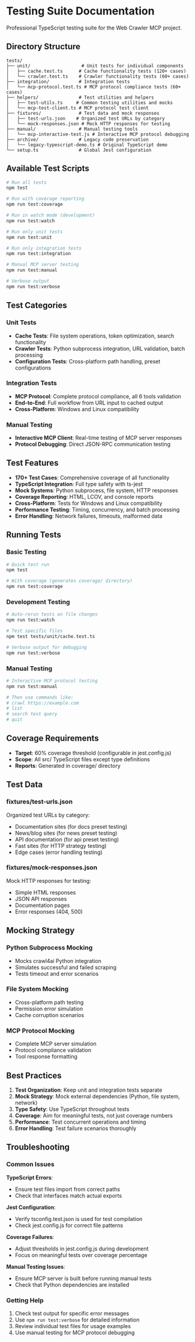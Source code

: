 # Testing Suite Documentation

Professional TypeScript testing suite for the Web Crawler MCP project.

## Directory Structure

```
tests/
├── unit/                   # Unit tests for individual components
│   ├── cache.test.ts      # Cache functionality tests (120+ cases)
│   └── crawler.test.ts    # Crawler functionality tests (60+ cases)
├── integration/           # Integration tests
│   └── mcp-protocol.test.ts # MCP protocol compliance tests (60+ cases)
├── helpers/               # Test utilities and helpers
│   ├── test-utils.ts     # Common testing utilities and mocks
│   └── mcp-test-client.ts # MCP protocol test client
├── fixtures/              # Test data and mock responses
│   ├── test-urls.json    # Organized test URLs by category
│   └── mock-responses.json # Mock HTTP responses for testing
├── manual/                # Manual testing tools
│   └── mcp-interactive-test.js # Interactive MCP protocol debugging
├── archive/               # Legacy code preservation
│   └── legacy-typescript-demo.ts # Original TypeScript demo
└── setup.ts               # Global Jest configuration
```

## Available Test Scripts

```bash
# Run all tests
npm test

# Run with coverage reporting
npm run test:coverage

# Run in watch mode (development)
npm run test:watch

# Run only unit tests
npm run test:unit

# Run only integration tests
npm run test:integration

# Manual MCP server testing
npm run test:manual

# Verbose output
npm run test:verbose
```

## Test Categories

### Unit Tests
- **Cache Tests**: File system operations, token optimization, search functionality
- **Crawler Tests**: Python subprocess integration, URL validation, batch processing
- **Configuration Tests**: Cross-platform path handling, preset configurations

### Integration Tests
- **MCP Protocol**: Complete protocol compliance, all 6 tools validation
- **End-to-End**: Full workflow from URL input to cached output
- **Cross-Platform**: Windows and Linux compatibility

### Manual Testing
- **Interactive MCP Client**: Real-time testing of MCP server responses
- **Protocol Debugging**: Direct JSON-RPC communication testing

## Test Features

- **170+ Test Cases**: Comprehensive coverage of all functionality
- **TypeScript Integration**: Full type safety with ts-jest
- **Mock Systems**: Python subprocess, file system, HTTP responses
- **Coverage Reporting**: HTML, LCOV, and console reports
- **Cross-Platform**: Tests for Windows and Linux compatibility
- **Performance Testing**: Timing, concurrency, and batch processing
- **Error Handling**: Network failures, timeouts, malformed data

## Running Tests

### Basic Testing
```bash
# Quick test run
npm test

# With coverage (generates coverage/ directory)
npm run test:coverage
```

### Development Testing
```bash
# Auto-rerun tests on file changes
npm run test:watch

# Test specific files
npm test tests/unit/cache.test.ts

# Verbose output for debugging
npm run test:verbose
```

### Manual Testing
```bash
# Interactive MCP protocol testing
npm run test:manual

# Then use commands like:
# crawl https://example.com
# list
# search test query
# quit
```

## Coverage Requirements

- **Target**: 60% coverage threshold (configurable in jest.config.js)
- **Scope**: All src/ TypeScript files except type definitions
- **Reports**: Generated in coverage/ directory

## Test Data

### fixtures/test-urls.json
Organized test URLs by category:
- Documentation sites (for docs preset testing)
- News/blog sites (for news preset testing)
- API documentation (for api preset testing)
- Fast sites (for HTTP strategy testing)
- Edge cases (error handling testing)

### fixtures/mock-responses.json
Mock HTTP responses for testing:
- Simple HTML responses
- JSON API responses
- Documentation pages
- Error responses (404, 500)

## Mocking Strategy

### Python Subprocess Mocking
- Mocks crawl4ai Python integration
- Simulates successful and failed scraping
- Tests timeout and error scenarios

### File System Mocking
- Cross-platform path testing
- Permission error simulation
- Cache corruption scenarios

### MCP Protocol Mocking
- Complete MCP server simulation
- Protocol compliance validation
- Tool response formatting

## Best Practices

1. **Test Organization**: Keep unit and integration tests separate
2. **Mock Strategy**: Mock external dependencies (Python, file system, network)
3. **Type Safety**: Use TypeScript throughout tests
4. **Coverage**: Aim for meaningful tests, not just coverage numbers
5. **Performance**: Test concurrent operations and timing
6. **Error Handling**: Test failure scenarios thoroughly

## Troubleshooting

### Common Issues

**TypeScript Errors**:
- Ensure test files import from correct paths
- Check that interfaces match actual exports

**Jest Configuration**:
- Verify tsconfig.test.json is used for test compilation
- Check jest.config.js for correct file patterns

**Coverage Failures**:
- Adjust thresholds in jest.config.js during development
- Focus on meaningful tests over coverage percentage

**Manual Testing Issues**:
- Ensure MCP server is built before running manual tests
- Check that Python dependencies are installed

### Getting Help

1. Check test output for specific error messages
2. Use `npm run test:verbose` for detailed information
3. Review individual test files for usage examples
4. Use manual testing for MCP protocol debugging